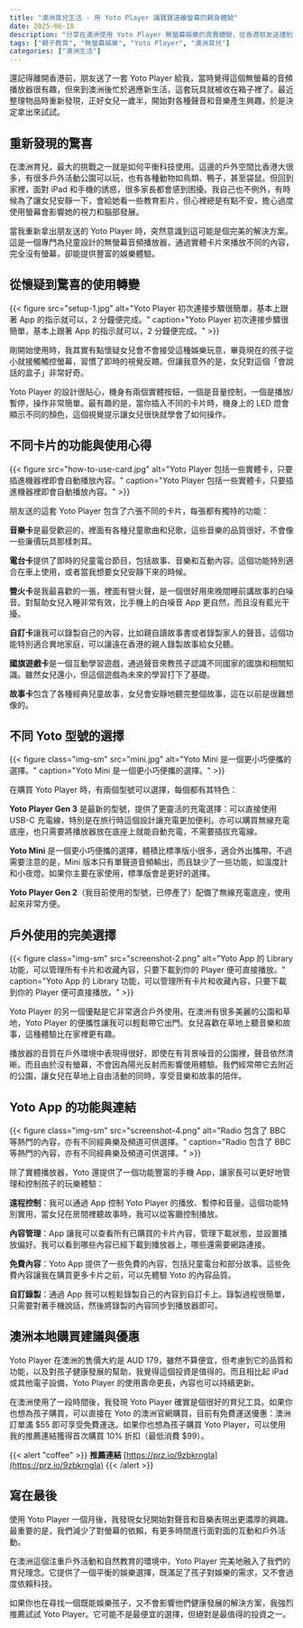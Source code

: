 ```yaml
---
title: "澳洲育兒生活 - 用 Yoto Player 讓寶寶遠離螢幕的親身體驗"
date: 2025-06-18
description: "分享在澳洲使用 Yoto Player 無螢幕娛樂的真實體驗，從香港朋友送禮到重新發現，如何讓一歲半寶寶遠離 iPad 享受純音頻娛樂。"
tags: ["親子教育", "無螢幕娛樂", "Yoto Player", "澳洲育兒"]
categories: ["澳洲生活"]
---
```


還記得離開香港前，朋友送了一套 Yoto Player 給我，當時覺得這個無螢幕的音頻播放器很有趣，但來到澳洲後忙於適應新生活，這套玩具就被收在箱子裡了。最近整理物品時重新發現，正好女兒一歲半，開始對各種聲音和音樂產生興趣，於是決定拿出來試試。

## 重新發現的驚喜

在澳洲育兒，最大的挑戰之一就是如何平衡科技使用。這邊的戶外空間比香港大很多，有很多戶外活動公園可以玩，也有各種動物如鳥類、鴨子，甚至袋鼠。但回到家裡，面對 iPad 和手機的誘惑，很多家長都會感到困擾。我自己也不例外，有時候為了讓女兒安靜一下，會給她看一些教育影片，但心裡總是有點不安，擔心過度使用螢幕會影響她的視力和腦部發展。

當我重新拿出朋友送的 Yoto Player 時，突然意識到這可能是個完美的解決方案。這是一個專門為兒童設計的無螢幕音頻播放器，通過實體卡片來播放不同的內容，完全沒有螢幕，卻能提供豐富的娛樂體驗。

## 從懷疑到驚喜的使用轉變

{{< figure
    src="setup-1.jpg"
    alt="Yoto Player 初次連接步驟很簡單，基本上跟著 App 的指示就可以，2 分鐘便完成。"
    caption="Yoto Player 初次連接步驟很簡單，基本上跟著 App 的指示就可以，2 分鐘便完成。"
    >}}

剛開始使用時，我其實有點懷疑女兒會不會接受這種娛樂玩意，畢竟現在的孩子從小就接觸觸控螢幕，習慣了即時的視覺反饋。但讓我意外的是，女兒對這個「會說話的盒子」非常好奇。

Yoto Player 的設計很貼心，機身有兩個實體按鈕，一個是音量控制，一個是播放/暫停，操作非常簡單。最有趣的是，當你插入不同的卡片時，機身上的 LED 燈會顯示不同的顏色，這個視覺提示讓女兒很快就學會了如何操作。

## 不同卡片的功能與使用心得

{{< figure
    src="how-to-use-card.jpg"
    alt="Yoto Player 包括一些實體卡，只要插進機器裡即會自動播放內容。"
    caption="Yoto Player 包括一些實體卡，只要插進機器裡即會自動播放內容。"
    >}}

朋友送的這套 Yoto Player 包含了六張不同的卡片，每張都有獨特的功能：

**音樂卡**是最受歡迎的，裡面有各種兒童歌曲和兒歌，這些音樂的品質很好，不會像一些廉價玩具那樣刺耳。

**電台卡**提供了即時的兒童電台節目，包括故事、音樂和互動內容。這個功能特別適合在車上使用，或者當我想要女兒安靜下來的時候。

**營火卡**是我最喜歡的一張，裡面有營火聲，是一個很好用來晚間睡前講故事的白噪音。對幫助女兒入睡非常有效，比手機上的白噪音 App 更自然，而且沒有藍光干擾。

**自訂卡**讓我可以錄製自己的內容，比如親自讀故事書或者錄製家人的聲音。這個功能特別適合異地家庭，可以讓遠在香港的親人錄製故事給女兒聽。

**國旗遊戲卡**是一個互動學習遊戲，通過聲音來教孩子認識不同國家的國旗和相關知識。雖然女兒還小，但這個遊戲為未來的學習打下了基礎。

**故事卡**包含了各種經典兒童故事，女兒會安靜地聽完整個故事，這在以前是很難想像的。

## 不同 Yoto 型號的選擇

{{< figure
    class="img-sm"
    src="mini.jpg"
    alt="Yoto Mini 是一個更小巧便攜的選擇。"
    caption="Yoto Mini 是一個更小巧便攜的選擇。"
    >}}

在購買 Yoto Player 時，有兩個型號可以選擇，每個都有其特色：

**Yoto Player Gen 3** 是最新的型號，提供了更靈活的充電選擇：可以直接使用 USB-C 充電線，特別是在旅行時這個設計讓充電更加便利。亦可以購買無線充電底座，也只需要將播放器放在底座上就能自動充電，不需要插拔充電線。

**Yoto Mini** 是一個更小巧便攜的選擇，體積比標準版小很多，適合外出攜帶。不過需要注意的是，Mini 版本只有單聲道音頻輸出，而且缺少了一些功能，如溫度計和小夜燈。如果你主要在家使用，標準版會是更好的選擇。

**Yoto Player Gen 2**（我目前使用的型號，已停產了）配備了無線充電底座，使用起來非常方便。

## 戶外使用的完美選擇

{{< figure
    class="img-sm"
    src="screenshot-2.png"
    alt="Yoto App 的 Library 功能，可以管理所有卡片和收藏內容，只要下載到你的 Player 便可直接播放。"
    caption="Yoto App 的 Library 功能，可以管理所有卡片和收藏內容，只要下載到你的 Player 便可直接播放。"
    >}}

Yoto Player 的另一個優點是它非常適合戶外使用。在澳洲有很多美麗的公園和草地，Yoto Player 的便攜性讓我可以輕鬆帶它出門。女兒喜歡在草地上聽音樂和故事，這種體驗比在家裡更有趣。

播放器的音質在戶外環境中表現得很好，即使在有背景噪音的公園裡，聲音依然清晰。而且由於沒有螢幕，不會因為陽光反射而影響使用體驗。我們經常帶它去附近的公園，讓女兒在草地上自由活動的同時，享受音樂和故事的陪伴。

## Yoto App 的功能與連結

{{< figure
    class="img-sm"
    src="screenshot-4.png"
    alt="Radio 包含了 BBC 等熱門的內容，亦有不同經典樂及頻道可供選擇。"
    caption="Radio 包含了 BBC 等熱門的內容，亦有不同經典樂及頻道可供選擇。"
    >}}


除了實體播放器，Yoto 還提供了一個功能豐富的手機 App，讓家長可以更好地管理和控制孩子的玩樂體驗：

**遠程控制**：我可以通過 App 控制 Yoto Player 的播放、暫停和音量。這個功能特別實用，當女兒在房間裡聽故事時，我可以從客廳控制播放。

**內容管理**：App 讓我可以查看所有已購買的卡片內容，管理下載狀態，並設置播放偏好。我可以看到哪些內容已經下載到播放器上，哪些還需要網路連接。

**免費內容**：Yoto App 提供了一些免費的內容，包括兒童電台和部分故事。這些免費內容讓我在購買更多卡片之前，可以先體驗 Yoto 的內容品質。

**自訂錄製**：通過 App 我可以輕鬆錄製自己的內容到自訂卡上。錄製過程很簡單，只需要對著手機說話，然後將錄製的內容同步到播放器即可。

## 澳洲本地購買建議與優惠

Yoto Player 在澳洲的售價大約是 AUD 179，雖然不算便宜，但考慮到它的品質和功能，以及對孩子健康發展的幫助，我覺得這個投資是值得的。而且相比起 iPad 或其他電子設備，Yoto Player 的使用壽命更長，內容也可以持續更新。

在澳洲使用了一段時間後，我發現 Yoto Player 確實是個很好的育兒工具。如果你也想為孩子購買，可以直接在 Yoto 的澳洲官網購買，目前有免費運送優惠：澳洲訂單滿 $55 即可享受免費運送。如果你也想為孩子購買 Yoto Player，可以使用我的推薦連結獲得首次購買 10% 折扣（最低消費 $99）。

{{< alert "coffee" >}}
**推薦連結** [https://prz.io/9zbkrngIa](https://prz.io/9zbkrngIa)
{{< /alert >}}

## 寫在最後

使用 Yoto Player 一個月後，我發現女兒開始對聲音和音樂表現出更濃厚的興趣。最重要的是，我們減少了對螢幕的依賴，有更多時間進行面對面的互動和戶外活動。

在澳洲這個注重戶外活動和自然教育的環境中，Yoto Player 完美地融入了我們的育兒理念。它提供了一個平衡的娛樂選擇，既滿足了孩子對娛樂的需求，又不會過度依賴科技。

如果你也在尋找一個既能娛樂孩子，又不會影響他們健康發展的解決方案，我強烈推薦試試 Yoto Player。它可能不是最便宜的選擇，但絕對是最值得的投資之一。 